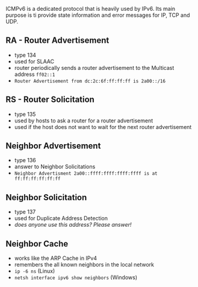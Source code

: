 ICMPv6 is a dedicated protocol that is heavily used by IPv6. Its main purpose is ti provide state information and error messages for IP, TCP and UDP. 

## RA - Router Advertisement

- type 134
- used for SLAAC
- router periodically sends a router advertisement to the Multicast address `ff02::1`
- `Router Advertisement from dc:2c:6f:ff:ff:ff is 2a00::/16`

## RS - Router Solicitation

- type 135
- used by hosts to ask a router for a router advertisement
- used if the host does not want to wait for the next router advertisement

## Neighbor Advertisement

- type 136
- answer to Neighbor Solicitations
- `Neighbor Advertisment 2a00::ffff:ffff:ffff:ffff is at ff:ff:ff:ff:ff:ff `

## Neighbor Solicitation

- type 137
- used for Duplicate Address Detection
- *does anyone use this address? Please answer!*

## Neighbor Cache

- works like the ARP Cache in IPv4
- remembers the all known neighbors in the local network
- `ip -6 ns` (Linux)
- `netsh interface ipv6 show neighbors` (Windows)